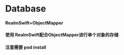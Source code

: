 # Database
#### RealmSwift+ObjectMapper
#### 使用 RealmSwift配合ObjectMapper进行单个对象的存储
#### 注意需要 pod install
